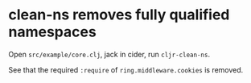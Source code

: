 # clean-ns removes fully qualified namespaces

Open `src/example/core.clj`, jack in cider, run `cljr-clean-ns`.

See that the required `:require` of `ring.middleware.cookies` is removed.
